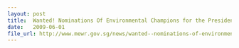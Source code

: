 ```yaml
---
layout: post
title:  Wanted! Nominations Of Environmental Champions for the President’s Award
date:   2009-06-01
file_url: http://www.mewr.gov.sg/news/wanted--nominations-of-environmental-champions-for-the-presidents-award
---
```

